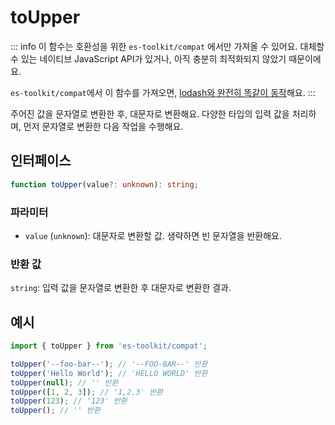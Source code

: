 # toUpper

::: info
이 함수는 호환성을 위한 `es-toolkit/compat` 에서만 가져올 수 있어요. 대체할 수 있는 네이티브 JavaScript API가 있거나, 아직 충분히 최적화되지 않았기 때문이에요.

`es-toolkit/compat`에서 이 함수를 가져오면, [lodash와 완전히 똑같이 동작](../../../compatibility.md)해요.
:::

주어진 값을 문자열로 변환한 후, 대문자로 변환해요. 다양한 타입의 입력 값을 처리하며, 먼저 문자열로 변환한 다음 작업을 수행해요.

## 인터페이스

```typescript
function toUpper(value?: unknown): string;
```

### 파라미터

- `value` (`unknown`): 대문자로 변환할 값. 생략하면 빈 문자열을 반환해요.

### 반환 값

`string`: 입력 값을 문자열로 변환한 후 대문자로 변환한 결과.

## 예시

```typescript
import { toUpper } from 'es-toolkit/compat';

toUpper('--foo-bar--'); // '--FOO-BAR--' 반환
toUpper('Hello World'); // 'HELLO WORLD' 반환
toUpper(null); // '' 반환
toUpper([1, 2, 3]); // '1,2,3' 반환
toUpper(123); // '123' 반환
toUpper(); // '' 반환
```
